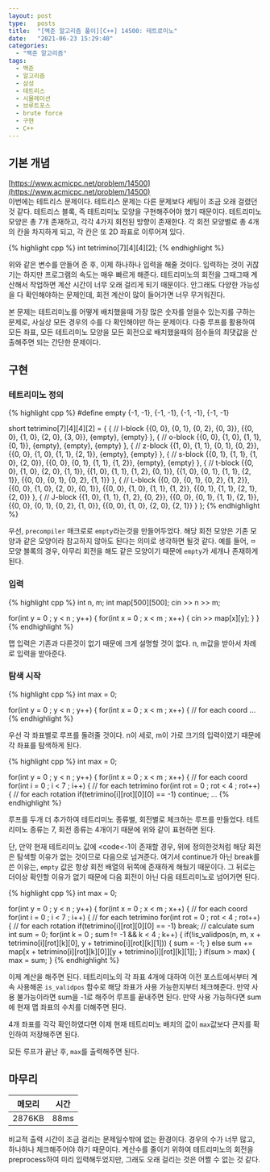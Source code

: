 ```yaml
---
layout: post
type:   posts
title:  "[백준 알고리즘 풀이][C++] 14500: 테트로미노"
date:   "2021-06-23 15:29:40"
categories:
  - "백준 알고리즘"
tags:
  - 백준
  - 알고리즘
  - 삼성
  - 테트리스
  - 시뮬레이션
  - 브루트포스
  - brute force
  - 구현
  - C++
---
```


## 기본 개념
[https://www.acmicpc.net/problem/14500](https://www.acmicpc.net/problem/14500)<br/>
이번에는 테트리스 문제이다. 테트리스 문제는 다른 문제보다 세팅이 조금 오래 걸렸던 것 같다. 테트리스 블록, 즉 테트리미노 모양을 구현해주어야 했기 때문이다. 테트리미노 모양은 총 7개 존재하고, 각각 4가지 회전된 방향이 존재한다. 각 회전 모양별로 총 4개의 칸을 차지하게 되고, 각 칸은 또 2D 좌표로 이루어져 있다.

{% highlight cpp %}
int tetrimino[7][4][4][2];
{% endhighlight %}

위와 같은 변수를 만들어 준 후, 이제 하나하나 입력을 해줄 것이다. 입력하는 것이 귀찮기는 하지만 프로그램의 속도는 매우 빠르게 해준다. 테트리미노의 회전을 그때그때 계산해서 작업하면 계산 시간이 너무 오래 걸리게 되기 때문이다. 안그래도 다양한 가능성을 다 확인해야하는 문제인데, 회전 계산이 많이 들어가면 너무 무거워진다.

본 문제는 테트리미노를 어떻게 배치했을때 가장 많은 숫자를 얻을수 있는지를 구하는 문제로, 사실상 모든 경우의 수를 다 확인해야만 하는 문제이다. 다중 루프를 활용하여 모든 좌표, 모든 테트리미노 모양을 모든 회전으로 배치했을때의 점수들의 최댓값을 산출해주면 되는 간단한 문제이다.


## 구현

### 테트리미노 정의

{% highlight cpp %}
#define empty {-1, -1}, {-1, -1}, {-1, -1}, {-1, -1}

short tetrimino[7][4][4][2] = {
	{ // I-block
		{{0, 0}, {0, 1}, {0, 2}, {0, 3}},
		{{0, 0}, {1, 0}, {2, 0}, {3, 0}},
		{empty},
		{empty}
	},
	{ // o-block
		{{0, 0}, {1, 0}, {1, 1}, {0, 1}},
		{empty},
		{empty},
		{empty}
	},
	{ // z-block
		{{1, 0}, {1, 1}, {0, 1}, {0, 2}},
		{{0, 0}, {1, 0}, {1, 1}, {2, 1}},
		{empty},
		{empty}
	},
	{ // s-block
		{{0, 1}, {1, 1}, {1, 0}, {2, 0}},
		{{0, 0}, {0, 1}, {1, 1}, {1, 2}},
		{empty},
		{empty}
	},
	{ // t-block
		{{0, 0}, {1, 0}, {2, 0}, {1, 1}},
		{{1, 0}, {1, 1}, {1, 2}, {0, 1}},
		{{1, 0}, {0, 1}, {1, 1}, {2, 1}},
		{{0, 0}, {0, 1}, {0, 2}, {1, 1}} 
	},
	{ // L-block
		{{0, 0}, {0, 1}, {0, 2}, {1, 2}},
		{{0, 0}, {1, 0}, {2, 0}, {0, 1}},
		{{0, 0}, {1, 0}, {1, 1}, {1, 2}},
		{{0, 1}, {1, 1}, {2, 1}, {2, 0}}
	},
	{ // J-block
		{{1, 0}, {1, 1}, {1, 2}, {0, 2}},
		{{0, 0}, {0, 1}, {1, 1}, {2, 1}},
		{{0, 0}, {0, 1}, {0, 2}, {1, 0}},
		{{0, 0}, {1, 0}, {2, 0}, {2, 1}}
	}
};
{% endhighlight %}

우선, <code>precompiler</code> 매크로로 <code>empty</code>라는것을 만들어두었다. 해당 회전 모양은 기존 모양과 같은 모양이라 참고하지 않아도 된다는 의미로 생각하면 될것 같다. 예를 들어, <code>ㅁ</code>모양 블록의 경우, 아무리 회전을 해도 같은 모양이기 때문에 <code>empty</code>가 세개나 존재하게 된다.

### 입력
{% highlight cpp %}
int n, m;
int map[500][500];
cin >> n >> m;
	
for(int y = 0 ; y < n ; y++) {
	for(int x = 0 ; x < m ; x++) {
		cin >> map[x][y];
	}
}
{% endhighlight %}

맵 입력은 기존과 다른것이 없기 때문에 크게 설명할 것이 없다. n, m값을 받아서 차례로 입력을 받아준다.

### 탐색 시작
{% highlight cpp %}
int max = 0;
	
for(int y = 0 ; y < n ; y++) {
	for(int x = 0 ; x < m ; x++) { // for each coord
	...
{% endhighlight %}

우선 각 좌표별로 루프를 돌려줄 것이다. n이 세로, m이 가로 크기의 입력이였기 때문에 각 좌표를 탐색하게 된다.

{% highlight cpp %}
int max = 0;
	
for(int y = 0 ; y < n ; y++) {
	for(int x = 0 ; x < m ; x++) { // for each coord
		for(int i = 0 ; i < 7 ; i++) { // for each tetrimino
			for(int rot = 0 ; rot < 4 ; rot++) { // for each rotation
				if(tetrimino[i][rot][0][0] == -1) continue;
				...
{% endhighlight %}

루프를 두개 더 추가하여 테트리미노 종류별, 회전별로 체크하는 루프를 만들었다. 테트리미노 종류는 7, 회전 종류는 4개이기 때문에 위와 같이 표현하면 된다.

단, 만약 현재 테트리미노 값에 <code<-1</code>이 존재할 경우, 위에 정의한것처럼 해당 회전은 탐색할 이유가 없는 것이므로 다음으로 넘겨준다. 여기서 continue가 아닌 break를 쓴 이유는, <code>empty</code> 값은 항상 회전 배열의 뒤쪽에 존재하게 해뒀기 때문이다. 그 뒤로는 더이상 확인할 이유가 없기 때문에 다음 회전이 아닌 다음 테트리미노로 넘어가면 된다.


{% highlight cpp %}
int max = 0;
	
for(int y = 0 ; y < n ; y++) {
	for(int x = 0 ; x < m ; x++) { // for each coord
		for(int i = 0 ; i < 7 ; i++) { // for each tetrimino
			for(int rot = 0 ; rot < 4 ; rot++) { // for each rotation
				if(tetrimino[i][rot][0][0] == -1) break;
				// calculate sum
				int sum = 0;
				for(int k = 0 ; sum != -1 && k < 4 ; k++) {
					if(!is_validpos(n, m, x + tetrimino[i][rot][k][0], y + tetrimino[i][rot][k][1])) {
						sum = -1;
					} else sum += map[x + tetrimino[i][rot][k][0]][y + tetrimino[i][rot][k][1]];
				}
				if(sum > max) {
					max = sum;
				}
{% endhighlight %}

이제 계산을 해주면 된다. 테트리미노의 각 좌표 4개에 대하여 이전 포스트에서부터 계속 사용해온 <code>is_validpos</code> 함수로 해당 좌표가 사용 가능한지부터 체크해준다. 만약 사용 불가능이라면 sum을 -1로 해주어 루프를 끝내주면 된다. 만약 사용 가능하다면 sum에 현재 맵 좌표의 수치를 더해주면 된다.

4개 좌표를 각각 확인하였다면 이제 현재 테트리미노 배치의 값이 <code>max</code>값보다 큰지를 확인하여 저장해주면 된다.

모든 루프가 끝난 후, <code>max</code>를 출력해주면 된다.

## 마무리

| 메모리 | 시간 |
| ----- | --- |
| 2876KB | 88ms |

비교적 출력 시간이 조금 걸리는 문제일수밖에 없는 환경이다. 경우의 수가 너무 많고, 하나하나 체크해주어야 하기 때문이다. 계산수를 줄이기 위하여 테트리미노의 회전을 preprocess하여 미리 입력해두었지만, 그래도 오래 걸리는 것은 어쩔 수 없는 것 같다.